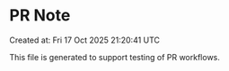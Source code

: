 # PR Note

Created at: Fri 17 Oct 2025 21:20:41 UTC

This file is generated to support testing of PR workflows.
